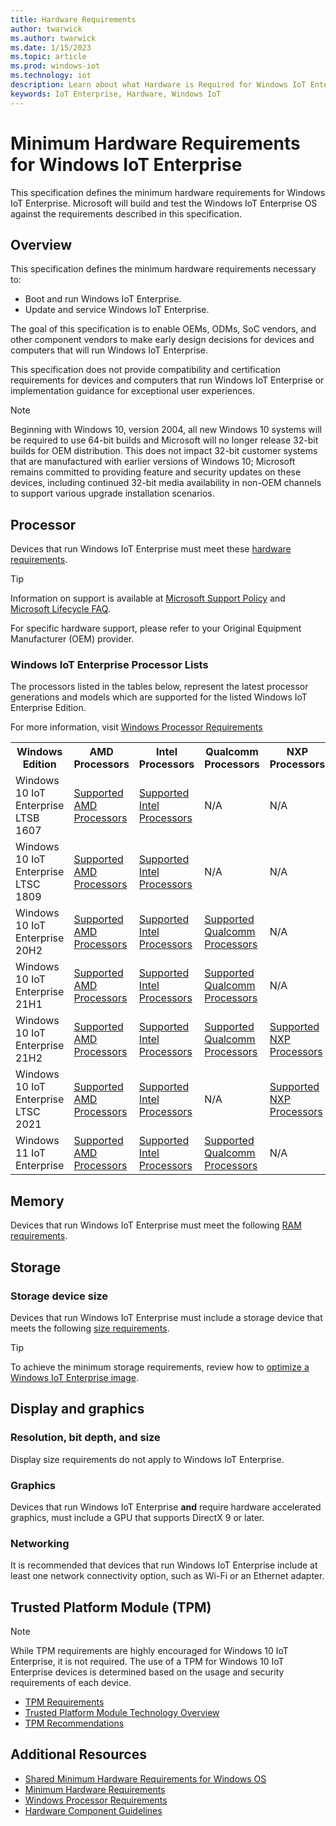 ```yaml
---
title: Hardware Requirements
author: twarwick
ms.author: twarwick
ms.date: 1/15/2023
ms.topic: article
ms.prod: windows-iot
ms.technology: iot
description: Learn about what Hardware is Required for Windows IoT Enterprise.
keywords: IoT Enterprise, Hardware, Windows IoT
---
```


# Minimum Hardware Requirements for Windows IoT Enterprise
This specification defines the minimum hardware requirements for Windows IoT Enterprise. Microsoft will build and test the Windows IoT Enterprise OS against the requirements described in this specification.

## Overview
This specification defines the minimum hardware requirements necessary to:
* Boot and run Windows IoT Enterprise.
* Update and service Windows IoT Enterprise.

The goal of this specification is to enable OEMs, ODMs, SoC vendors, and other component vendors to make early design decisions for devices and computers that will run Windows IoT Enterprise.

This specification does not provide compatibility and certification requirements for devices and computers that run Windows IoT Enterprise or implementation guidance for exceptional user experiences.

> [!NOTE]
> Beginning with Windows 10, version 2004, all new Windows 10 systems will be required to use 64-bit builds and Microsoft will no longer release 32-bit builds for OEM distribution. This does not impact 32-bit customer systems that are manufactured with earlier versions of Windows 10; Microsoft remains committed to providing feature and security updates on these devices, including continued 32-bit media availability in non-OEM channels to support various upgrade installation scenarios.

## Processor
Devices that run Windows IoT Enterprise must meet these [hardware requirements](/windows-hardware/design/minimum/minimum-hardware-requirements-overview).

> [!TIP]
>
> Information on support is available at [Microsoft Support Policy](https://support.microsoft.com/lifecycle) and [Microsoft Lifecycle FAQ](https://support.microsoft.com/help/18581).
>
> For specific hardware support, please refer to your Original Equipment Manufacturer (OEM) provider.

### Windows IoT Enterprise Processor Lists

The processors listed in the tables below, represent the latest processor generations and models which are supported for the listed Windows IoT Enterprise Edition.

For more information, visit [Windows Processor Requirements](/windows-hardware/design/minimum/windows-processor-requirements)

<table>
    <tr>
        <th>Windows Edition</th>
        <th>AMD Processors</th>
		<th>Intel Processors</th>
        <th>Qualcomm Processors</th>
        <th>NXP Processors</th>
    </tr>
	<tr>
		<td>Windows 10 IoT Enterprise LTSB 1607</td>
		<td><a href="/windows-hardware/design/minimum/supported/windows-10-1607-supported-amd-processors"> Supported AMD Processors </a></td>
		<td><a href="/windows-hardware/design/minimum/supported/windows-10-1607-supported-intel-processors"> Supported Intel Processors </a></td>
		<td>N/A</td>
    <td>N/A</td>
	</tr>
	<tr>
		<td>Windows 10 IoT Enterprise LTSC 1809</td>
		<td><a href="/windows-hardware/design/minimum/supported/windows-10-1809-supported-amd-processors"> Supported AMD Processors </a></td>        
		<td><a href="/windows-hardware/design/minimum/supported/windows-10-LTSC-1809-supported-intel-processors"> Supported Intel Processors </a></td>
    <td>N/A</td>		
    <td>N/A</td>
	</tr>
	<tr>
		<td>Windows 10 IoT Enterprise 20H2</td>
		<td><a href="/windows-hardware/design/minimum/supported/windows-10-20H2-supported-amd-processors"> Supported AMD Processors </a></td>
		<td><a href="/windows-hardware/design/minimum/supported/windows-10-20H2-supported-intel-processors"> Supported Intel Processors </a></td>
    <td><a href="/windows-hardware/design/minimum/supported/windows-10-20H2-supported-qualcomm-processors"> Supported Qualcomm Processors </a></td>
    <td>N/A</td>
	</tr>
	<tr>
		<td>Windows 10 IoT Enterprise 21H1</td>
		<td><a href="/windows-hardware/design/minimum/supported/windows-10-21H1-supported-amd-processors"> Supported AMD Processors </a></td>
		<td><a href="/windows-hardware/design/minimum/supported/windows-10-21H1-supported-intel-processors"> Supported Intel Processors </a></td>
		<td><a href="/windows-hardware/design/minimum/supported/windows-10-21H1-supported-qualcomm-processors"> Supported Qualcomm Processors </a></td>
    <td>N/A</td>
	</tr>
    <tr>
		<td>Windows 10 IoT Enterprise 21H2</td>
		<td><a href="/windows-hardware/design/minimum/supported/windows-10-21H2-supported-amd-processors"> Supported AMD Processors </a></td>
		<td><a href="/windows-hardware/design/minimum/supported/windows-10-21H2-supported-intel-processors"> Supported Intel Processors </a></td>
		<td><a href="/windows-hardware/design/minimum/supported/windows-10-21H2-supported-qualcomm-processors"> Supported Qualcomm Processors </a></td>
    <td><a href="supported/21H2_NXP_Processors.md"> Supported NXP Processors </a></td>
	</tr>
    <tr>
		<td>Windows 10 IoT Enterprise LTSC 2021</td>
		<td><a href="/windows-hardware/design/minimum/supported/windows-10-LTSC-2021-supported-amd-processors"> Supported AMD Processors </a></td>
		<td><a href="/windows-hardware/design/minimum/supported/windows-10-LTSC-2021-supported-intel-processors"> Supported Intel Processors </a></td>
		<td>N/A</td>
    <td><a href="supported\21H2_LTSC_NXP_Processors.md"> Supported NXP Processors </a></td>
	</tr>
    <tr>
        <td>Windows 11 IoT Enterprise</td>
        <td><a href="/windows-hardware/design/minimum/supported/windows-11-supported-amd-processors"> Supported AMD Processors </a></td>
        <td><a href="/windows-hardware/design/minimum/supported/windows-11-supported-intel-processors"> Supported Intel Processors </a></td>
        <td><a href="/windows-hardware/design/minimum/supported/windows-11-supported-qualcomm-processors"> Supported Qualcomm Processors </a></td>
        <td>N/A</td>
    </tr>
</table>           

## Memory
Devices that run Windows IoT Enterprise must meet the following [RAM requirements](/windows-hardware/design/minimum/minimum-hardware-requirements-overview#32-memory).

## Storage
### Storage device size
Devices that run Windows IoT Enterprise must include a storage device that meets the following [size requirements](/windows-hardware/design/minimum/minimum-hardware-requirements-overview#331-storage-device-size).

> [!TIP]
>
> To achieve the minimum storage requirements, review how to [optimize a Windows IoT Enterprise image](/windows-hardware/manufacture/desktop/iot-ent-optimize-images).

## Display and graphics
### Resolution, bit depth, and size
Display size requirements do not apply to Windows IoT Enterprise.

### Graphics
Devices that run Windows IoT Enterprise **and** require hardware accelerated graphics, must include a GPU that supports DirectX 9 or later.

### Networking
It is recommended that devices that run Windows IoT Enterprise include at least one network connectivity option, such as Wi-Fi or an Ethernet adapter.

## Trusted Platform Module (TPM)
> [!NOTE]
>
> While TPM requirements are highly encouraged for Windows 10 IoT Enterprise, it is not required. The use of a TPM for Windows 10 IoT Enterprise devices is determined based on the usage and security requirements of each device.

* [TPM Requirements](/windows-hardware/design/minimum/minimum-hardware-requirements-overview#37-trusted-platform-module-tpm)
* [Trusted Platform Module Technology Overview](/windows/security/information-protection/tpm/trusted-platform-module-overview)
* [TPM Recommendations](/windows/security/information-protection/tpm/tpm-recommendations)

## Additional Resources
* [Shared Minimum Hardware Requirements for Windows OS](/windows-hardware/design/minimum/minimum-hardware-requirements-overview#section-60---shared-minimum-hardware-requirements-for-components)
* [Minimum Hardware Requirements](/windows-hardware/design/minimum/minimum-hardware-requirements-overview)
* [Windows Processor Requirements](/Processor_Requirements.md)
* [Hardware Component Guidelines](/windows-hardware/design/component-guidelines/components)
